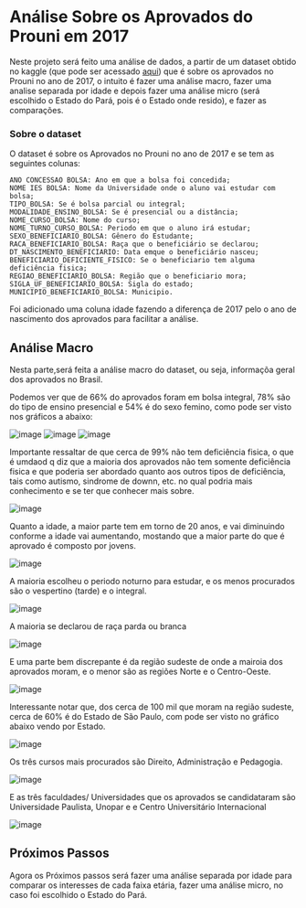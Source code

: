 # Análise Sobre os Aprovados do Prouni em 2017

Neste projeto será feito uma análise de dados, a partir de um dataset obtido no kaggle (que pode ser acessado [aqui](https://www.kaggle.com/datasets/raphaelmarconato/pro-uni-scholarship-2017)) que é sobre os aprovados no Prouni no ano de 2017, o intuito é fazer uma análise macro, fazer uma analise separada por idade e depois fazer uma análise micro (será escolhido o Estado do Pará, pois é o Estado onde resido), e fazer as comparações.

### Sobre o dataset

O dataset é sobre os Aprovados no Prouni no ano de 2017 e se tem as seguintes colunas:


    ANO CONCESSAO BOLSA: Ano em que a bolsa foi concedida;
    NOME IES BOLSA: Nome da Universidade onde o aluno vai estudar com bolsa;
    TIPO_BOLSA: Se é bolsa parcial ou integral;
    MODALIDADE_ENSINO_BOLSA: Se é presencial ou a distância;
    NOME_CURSO_BOLSA: Nome do curso;
    NOME_TURNO_CURSO_BOLSA: Periodo em que o aluno irá estudar;
    SEXO_BENEFICIARIO_BOLSA: Gênero do Estudante;
    RACA_BENEFICIARIO_BOLSA: Raça que o beneficiário se declarou;
    DT_NASCIMENTO_BENEFICIARIO: Data emque o beneficiário nasceu;
    BENEFICIARIO_DEFICIENTE_FISICO: Se o beneficiario tem alguma deficiência fisica;
    REGIAO_BENEFICIARIO_BOLSA: Região que o beneficiario mora;
    SIGLA_UF_BENEFICIARIO_BOLSA: Sigla do estado;
    MUNICIPIO_BENEFICIARIO_BOLSA: Municipio.

Foi adicionado uma coluna idade fazendo a diferença de 2017 pelo o ano de nascimento dos aprovados para facilitar a análise.

## Análise Macro

Nesta parte,será feita a análise macro do dataset, ou seja, informaçõa geral dos aprovados no Brasil.

Podemos ver que de 66% do aprovados foram em bolsa integral, 78% são do tipo de ensino presencial e 54% é do sexo femino, como pode ser visto nos gráficos a abaixo:

![image](https://user-images.githubusercontent.com/39843884/190859876-3e2dc5fd-9d3b-4c29-a837-7adb02ff53fa.png) ![image](https://user-images.githubusercontent.com/39843884/190859915-0eec7c4e-8d5c-42a9-83df-37c987c654f3.png) ![image](https://user-images.githubusercontent.com/39843884/190859948-77bd8b02-93bd-4f1b-bb27-63c3631d1f4e.png)

Importante ressaltar de que cerca de 99% não tem deficiência fisica, o que é umdaod q diz que a maioria dos aprovados não tem somente deficiência fisica e que poderia ser abordado quanto aos outros tipos de deficiência, tais como autismo, sindrome de downn, etc. no qual podria mais conhecimento e se ter que conhecer mais sobre.

![image](https://user-images.githubusercontent.com/39843884/190860496-041919f2-0ace-4097-9220-2fc33ebd99da.png)

Quanto a idade, a maior parte tem em torno de 20 anos, e vai diminuindo  conforme a idade vai aumentando, mostando que a maior parte do que é aprovado é composto por jovens.

![image](https://user-images.githubusercontent.com/39843884/190860611-e8912ef5-ad9a-4945-91b3-7dcd7934518a.png)

A maioria escolheu o periodo noturno para estudar, e os menos procurados são o vespertino (tarde) e o integral.

![image](https://user-images.githubusercontent.com/39843884/190860853-884b4850-d21b-44a3-ba59-74124d73888f.png)

A maioria se declarou de raça parda ou branca

![image](https://user-images.githubusercontent.com/39843884/190860950-5331a9f7-f41c-453e-9589-1df47ef017e1.png)

E uma parte bem discrepante é da região sudeste de onde a mairoia dos aprovados moram, e o menor são as regiões Norte e o Centro-Oeste.

![image](https://user-images.githubusercontent.com/39843884/190861151-2cd1ee99-1dab-4be0-9925-acb55508b72a.png)

Interessante notar que, dos cerca de 100 mil que moram na região sudeste, cerca de 60% é do Estado de São Paulo, com pode ser visto no gráfico abaixo vendo por Estado.

![image](https://user-images.githubusercontent.com/39843884/190861316-b1e21281-c700-46c4-97a0-602a540b1e3f.png)

Os três cursos mais procurados são Direito, Administração e Pedagogia.

![image](https://user-images.githubusercontent.com/39843884/190861395-62b9fd6b-6f8c-46b4-861f-c0100ecc7fd9.png)

E as três faculdades/ Universidades que os aprovados se candidataram são Universidade Paulista, Unopar e e Centro Universitário Internacional

![image](https://user-images.githubusercontent.com/39843884/190861452-36dcfb47-3719-4155-80a7-2f34ab759689.png)

## Próximos Passos

Agora os Próximos passos será fazer uma análise separada por idade para comparar os interesses de cada faixa etária, fazer uma análise micro, no caso foi escolhido o Estado do Pará.
